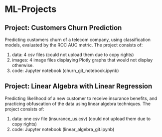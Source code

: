 # ML-Projects

## Project: Customers Churn Prediction
Predicting customers churn of a telecom company, using classification models, evaluated by the ROC AUC metric.
The project consists of:
1. data: 4 csv files (could not upload them due to copy rights)
2. images: 4 image files displaying Plotly graphs that would not display otherwise.
3. code: Jupyter notebook (churn_git_notebook.ipynb)


## Project: Linear Algebra with Linear Regression
Predicting likelihood of a new customer to receive insurance benefits, and practicing obfuscation of the data using linear algebra techniques.
The project consists of:
1. data: one csv file (insurance_us.csv) (could not upload them due to copy rights)
2. code: Jupyter notebook (linear_algebra_git.ipynb)

